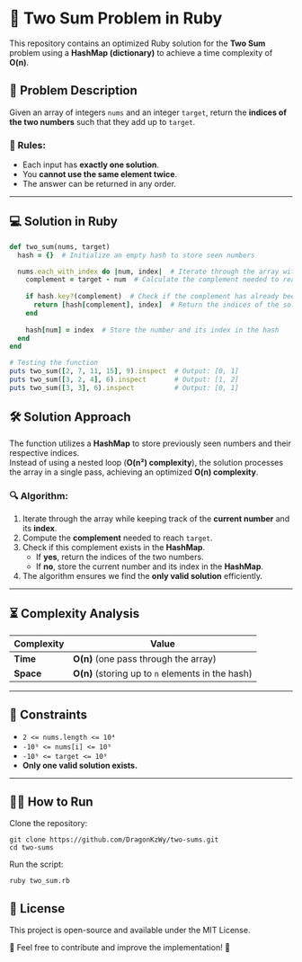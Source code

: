 # 🚀 Two Sum Problem in Ruby

This repository contains an optimized Ruby solution for the **Two Sum** problem using a **HashMap (dictionary)** to achieve a time complexity of **O(n)**.

## 📌 Problem Description

Given an array of integers `nums` and an integer `target`, return the **indices of the two numbers** such that they add up to `target`.

### 🔹 Rules:
- Each input has **exactly one solution**.
- You **cannot use the same element twice**.
- The answer can be returned in any order.

---

## 💻 Solution in Ruby

```ruby
def two_sum(nums, target)
  hash = {}  # Initialize an empty hash to store seen numbers

  nums.each_with_index do |num, index|  # Iterate through the array with index
    complement = target - num  # Calculate the complement needed to reach the target
    
    if hash.key?(complement)  # Check if the complement has already been seen
      return [hash[complement], index]  # Return the indices of the solution found
    end
    
    hash[num] = index  # Store the number and its index in the hash
  end
end

# Testing the function
puts two_sum([2, 7, 11, 15], 9).inspect  # Output: [0, 1]
puts two_sum([3, 2, 4], 6).inspect       # Output: [1, 2]
puts two_sum([3, 3], 6).inspect          # Output: [0, 1]
```
## 🛠 Solution Approach

The function utilizes a **HashMap** to store previously seen numbers and their respective indices.  
Instead of using a nested loop (**O(n²) complexity**), the solution processes the array in a single pass, achieving an optimized **O(n) complexity**.

### 🔍 Algorithm:
1. Iterate through the array while keeping track of the **current number** and its **index**.
2. Compute the **complement** needed to reach `target`.
3. Check if this complement exists in the **HashMap**.
   - If **yes**, return the indices of the two numbers.
   - If **no**, store the current number and its index in the **HashMap**.
4. The algorithm ensures we find the **only valid solution** efficiently.

---

## ⏳ Complexity Analysis

| Complexity | Value |
|------------|--------|
| **Time**   | **O(n)** (one pass through the array) |
| **Space**  | **O(n)** (storing up to `n` elements in the hash) |

---

## 📌 Constraints

- `2 <= nums.length <= 10⁴`
- `-10⁹ <= nums[i] <= 10⁹`
- `-10⁹ <= target <= 10⁹`
- **Only one valid solution exists.**

---

## 👨‍💻 How to Run

  Clone the repository:

    git clone https://github.com/DragonKzWy/two-sums.git
    cd two-sums

  Run the script:

    ruby two_sum.rb

## 📜 License

This project is open-source and available under the MIT License.

📢 Feel free to contribute and improve the implementation! 🚀
